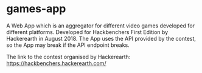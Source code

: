 # games-app
A Web App which is an aggregator for different video games developed for different platforms. 
Developed for Hackbenchers First Edition by Hackerearth in August 2018.
The App uses the API provided by the contest, so the App may break if the API endpoint breaks.

The link to the contest organised by Hackerearth: https://hackbenchers.hackerearth.com/
